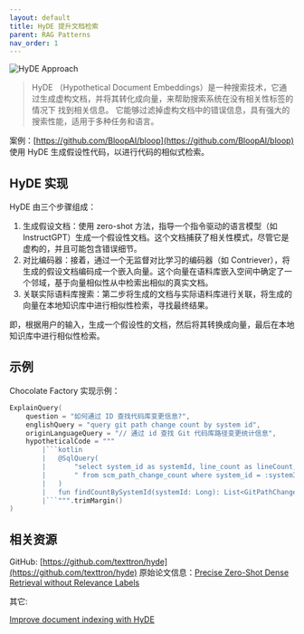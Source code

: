 ```yaml
---
layout: default
title: HyDE 提升文档检索
parent: RAG Patterns
nav_order: 1
---
```


![HyDE Approach](https://github.com/texttron/hyde/raw/main/approach.png)

> HyDE （Hypothetical Document Embeddings）是一种搜索技术，它通过生成虚构文档，并将其转化成向量，来帮助搜索系统在没有相关性标签的情况下
> 找到相关信息。 它能够过滤掉虚构文档中的错误信息，具有强大的搜索性能，适用于多种任务和语言。

案例：[https://github.com/BloopAI/bloop](https://github.com/BloopAI/bloop) 使用 HyDE 生成假设性代码，以进行代码的相似式检索。

## HyDE 实现

HyDE 由三个步骤组成：

1. 生成假设文档：使用 zero-shot 方法，指导一个指令驱动的语言模型（如 InstructGPT）生成一个假设性文档。这个文档捕获了相关性模式，尽管它是虚构的，并且可能包含错误细节。
2. 对比编码器：接着，通过一个无监督对比学习的编码器（如 Contriever），将生成的假设文档编码成一个嵌入向量。这个向量在语料库嵌入空间中确定了一个邻域，基于向量相似性从中检索出相似的真实文档。
3. 关联实际语料库搜索：第二步将生成的文档与实际语料库进行关联，将生成的向量在本地知识库中进行相似性检索，寻找最终结果。

即，根据用户的输入，生成一个假设性的文档，然后将其转换成向量，最后在本地知识库中进行相似性检索。

## 示例

Chocolate Factory 实现示例：

```kotlin
ExplainQuery(
    question = "如何通过 ID 查找代码库变更信息?",
    englishQuery = "query git path change count by system id",
    originLanguageQuery = "// 通过 id 查找 Git 代码库路径变更统计信息",
    hypotheticalCode = """
        |```kotlin
        |   @SqlQuery(
        |       "select system_id as systemId, line_count as lineCount, path, changes" +
        |       " from scm_path_change_count where system_id = :systemId"
        |   )
        |   fun findCountBySystemId(systemId: Long): List<GitPathChangeCount>
        |```""".trimMargin()
)
```

## 相关资源


GitHub: [https://github.com/texttron/hyde](https://github.com/texttron/hyde)
原始论文信息：[Precise Zero-Shot Dense Retrieval without Relevance Labels](https://arxiv.org/abs/2212.10496)

其它:

[Improve document indexing with HyDE](https://python.langchain.com/docs/use_cases/question_answering/how_to/hyde)